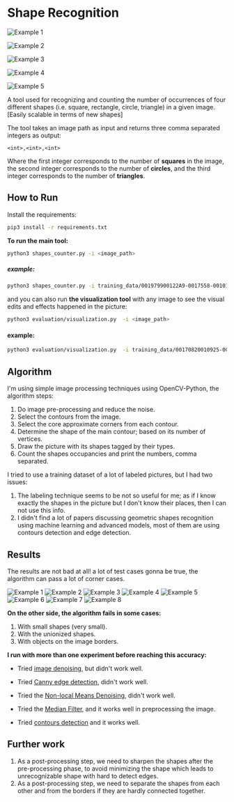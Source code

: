 # Shape Recognition

![Example 1](https://github.com/AbdelrahmanRadwan/object-detection/blob/master/results/example1.png  "Example 1")

![Example 2](https://github.com/AbdelrahmanRadwan/object-detection/blob/master/results/example2.png  "Example 2")

![Example 3](https://github.com/AbdelrahmanRadwan/object-detection/blob/master/results/example3.png  "Example 3")

![Example 4](https://github.com/AbdelrahmanRadwan/object-detection/blob/master/results/example4.png  "Example 4")

![Example 5](https://github.com/AbdelrahmanRadwan/object-detection/blob/master/results/example5.png  "Example 5")

A tool used for recognizing and counting the number of occurrences of four different shapes (i.e. square, rectangle, circle, triangle) in a given image. [Easily scalable in terms of new shapes]

The tool takes an image path as input and returns three comma separated integers as output:
```
<int>,<int>,<int>
```
Where the first integer corresponds to the number of **squares** in the image, the second integer corresponds to the number of **circles**, and the third integer corresponds to the number of **triangles**.

## How to Run
Install the requirements:
```bash
pip3 install -r requirements.txt 
```
**To run the main tool:**
```bash
python3 shapes_counter.py -i <image_path>
```
##### example:
```bash
python3 shapes_counter.py -i training_data/001979900122A9-0017558-00101E4-001F3DE-00118C8001FC1B0016C37.jpg
```
and you can also run **the visualization tool** with any image to see the visual edits and effects happened in the picture:
```bash
python3 evaluation/visualization.py  -i <image_path>
```
#### example:
```bash
python3 evaluation/visualization.py  -i training_data/00170820010925-001146F-0011FF9-001E987-0019C5D001A322001AEF8.jpg
```

## Algorithm
I'm using simple image processing techniques using OpenCV-Python, the algorithm steps:
1. Do image pre-processing and reduce the noise.
2. Select the contours from the image.
3. Select the core approximate corners from each contour.
4. Determine the shape of the main contour; based on its number of vertices.
5. Draw the picture with its shapes tagged by their types.
6. Count the shapes occupancies and print the numbers, comma separated.

I tried to use a training dataset of a lot of labeled pictures, but I had two issues:
1. The labeling technique seems to be not so useful for me; as if I know exactly the shapes in the picture but I don't know their places, then I can not use this info.
2. I didn't find a lot of papers discussing geometric shapes recognition using machine learning and advanced models, most of them are using contours detection and edge detection.
 
## Results
The results are not bad at all! a lot of test cases gonna be true, the algorithm can pass a lot of corner cases.

![Example 1](https://github.com/AbdelrahmanRadwan/object-detection/blob/master/results/1.png  "Example 1") ![Example 2](https://github.com/AbdelrahmanRadwan/object-detection/blob/master/results/2.png  "Example 2")
![Example 3](https://github.com/AbdelrahmanRadwan/object-detection/blob/master/results/3.png  "Example 3") ![Example 4](https://github.com/AbdelrahmanRadwan/object-detection/blob/master/results/4.png  "Example 4")
![Example 5](https://github.com/AbdelrahmanRadwan/object-detection/blob/master/results/5.png  "Example 5") ![Example 6](https://github.com/AbdelrahmanRadwan/object-detection/blob/master/results/6.png  "Example 6")
![Example 7](https://github.com/AbdelrahmanRadwan/object-detection/blob/master/results/7.png  "Example 7") ![Example 8](https://github.com/AbdelrahmanRadwan/object-detection/blob/master/results/8.png  "Example 8")


**On the other side, the algorithm fails in some cases:**
1. With small shapes (very small).
2. With the unionized shapes.
3. With objects on the image borders.

**I run with more than one experiment before reaching this accuracy:**

- Tried [image denoising](http://opencv-python-tutroals.readthedocs.io/en/latest/py_tutorials/py_photo/py_non_local_means/py_non_local_means.html), but didn't work well.

- Tried [Canny edge detection](http://opencv-python-tutroals.readthedocs.io/en/latest/py_tutorials/py_imgproc/py_canny/py_canny.html), didn't work well.

- Tried the [Non-local Means Denoising](http://www.bogotobogo.com/python/OpenCV_Python/python_opencv3_Image_Non-local_Means_Denoising_Algorithm_Noise_Reduction.php), didn't work well.

- Tried the [Median Filter](https://code.tutsplus.com/tutorials/image-filtering-in-python--cms-29202), and it works well in preprocessing the image.

- Tried [contours detection](https://www.youtube.com/watch?v=hrwsHlKqBRw) and it works well.


## Further work
1. As a post-processing step, we need to sharpen the shapes after the pre-processing phase, to avoid minimizing the shape which leads to unrecognizable shape with hard to detect edges.
2. As a post-processing step, we need to separate the shapes from each other and from the borders if they are hardly connected together.

